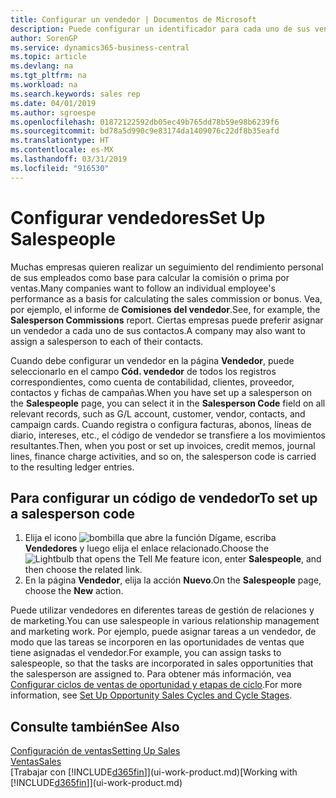 ```yaml
---
title: Configurar un vendedor | Documentos de Microsoft
description: Puede configurar un identificador para cada uno de sus vendedores, de modo que pueda hacer un seguimiento del rendimiento de una persona o asignar un vendedor a un contacto.
author: SorenGP
ms.service: dynamics365-business-central
ms.topic: article
ms.devlang: na
ms.tgt_pltfrm: na
ms.workload: na
ms.search.keywords: sales rep
ms.date: 04/01/2019
ms.author: sgroespe
ms.openlocfilehash: 01872122592db05ec49b765dd78b59e98b6239f6
ms.sourcegitcommit: bd78a5d990c9e83174da1409076c22df8b35eafd
ms.translationtype: HT
ms.contentlocale: es-MX
ms.lasthandoff: 03/31/2019
ms.locfileid: "916530"
---
```

# <a name="set-up-salespeople"></a><span data-ttu-id="53114-103">Configurar vendedores</span><span class="sxs-lookup"><span data-stu-id="53114-103">Set Up Salespeople</span></span>
<span data-ttu-id="53114-104">Muchas empresas quieren realizar un seguimiento del rendimiento personal de sus empleados como base para calcular la comisión o prima por ventas.</span><span class="sxs-lookup"><span data-stu-id="53114-104">Many companies want to follow an individual employee's performance as a basis for calculating the sales commission or bonus.</span></span> <span data-ttu-id="53114-105">Vea, por ejemplo, el informe de **Comisiones del vendedor**.</span><span class="sxs-lookup"><span data-stu-id="53114-105">See, for example, the **Salesperson Commissions** report.</span></span> <span data-ttu-id="53114-106">Ciertas empresas puede preferir asignar un vendedor a cada uno de sus contactos.</span><span class="sxs-lookup"><span data-stu-id="53114-106">A company may also want to assign a salesperson to each of their contacts.</span></span>

<span data-ttu-id="53114-107">Cuando debe configurar un vendedor en la página **Vendedor**, puede seleccionarlo en el campo **Cód. vendedor** de todos los registros correspondientes, como cuenta de contabilidad, clientes, proveedor, contactos y fichas de campañas.</span><span class="sxs-lookup"><span data-stu-id="53114-107">When you have set up a salesperson on the **Salespeople** page, you can select it in the **Salesperson Code** field on all relevant records, such as G/L account, customer, vendor, contacts, and campaign cards.</span></span> <span data-ttu-id="53114-108">Cuando registra o configura facturas, abonos, líneas de diario, intereses, etc., el código de vendedor se transfiere a los movimientos resultantes.</span><span class="sxs-lookup"><span data-stu-id="53114-108">Then, when you post or set up invoices, credit memos, journal lines, finance charge activities, and so on, the salesperson code is carried to the resulting ledger entries.</span></span>

## <a name="to-set-up-a-salesperson-code"></a><span data-ttu-id="53114-109">Para configurar un código de vendedor</span><span class="sxs-lookup"><span data-stu-id="53114-109">To set up a salesperson code</span></span>
1. <span data-ttu-id="53114-110">Elija el icono ![bombilla que abre la función Dígame](media/ui-search/search_small.png "Dígame que desea hacer"), escriba **Vendedores** y luego elija el enlace relacionado.</span><span class="sxs-lookup"><span data-stu-id="53114-110">Choose the ![Lightbulb that opens the Tell Me feature](media/ui-search/search_small.png "Tell me what you want to do") icon, enter **Salespeople**, and then choose the related link.</span></span>
2. <span data-ttu-id="53114-111">En la página **Vendedor**, elija la acción **Nuevo**.</span><span class="sxs-lookup"><span data-stu-id="53114-111">On the **Salespeople** page, choose the **New** action.</span></span>

<span data-ttu-id="53114-112">Puede utilizar vendedores en diferentes tareas de gestión de relaciones y de marketing.</span><span class="sxs-lookup"><span data-stu-id="53114-112">You can use salespeople in various relationship management and marketing work.</span></span> <span data-ttu-id="53114-113">Por ejemplo, puede asignar tareas a un vendedor, de modo que las tareas se incorporen en las oportunidades de ventas que tiene asignadas el vendedor.</span><span class="sxs-lookup"><span data-stu-id="53114-113">For example, you can assign tasks to salespeople, so that the tasks are incorporated in sales opportunities that the salesperson are assigned to.</span></span> <span data-ttu-id="53114-114">Para obtener más información, vea [Configurar ciclos de ventas de oportunidad y etapas de ciclo](marketing-how-setup-opportunity-sales-cycles-stages.md).</span><span class="sxs-lookup"><span data-stu-id="53114-114">For more information, see [Set Up Opportunity Sales Cycles and Cycle Stages](marketing-how-setup-opportunity-sales-cycles-stages.md).</span></span>

## <a name="see-also"></a><span data-ttu-id="53114-115">Consulte también</span><span class="sxs-lookup"><span data-stu-id="53114-115">See Also</span></span>
[<span data-ttu-id="53114-116">Configuración de ventas</span><span class="sxs-lookup"><span data-stu-id="53114-116">Setting Up Sales</span></span>](sales-setup-sales.md)  
[<span data-ttu-id="53114-117">Ventas</span><span class="sxs-lookup"><span data-stu-id="53114-117">Sales</span></span>](sales-manage-sales.md)  
<span data-ttu-id="53114-118">[Trabajar con [!INCLUDE[d365fin](includes/d365fin_md.md)]](ui-work-product.md)</span><span class="sxs-lookup"><span data-stu-id="53114-118">[Working with [!INCLUDE[d365fin](includes/d365fin_md.md)]](ui-work-product.md)</span></span>  
